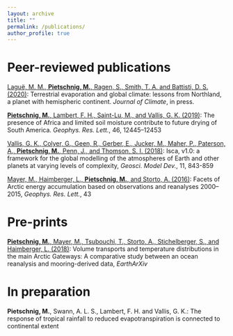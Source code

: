 ```yaml
---
layout: archive
title: ""
permalink: /publications/
author_profile: true
---
```


# Peer-reviewed publications

[Laguë, M. M., **Pietschnig, M.**, Ragen, S., Smith, T. A. and Battisti, D. S. (2020)](https://journals.ametsoc.org/view/journals/clim/aop/JCLI-D-20-0452.1/JCLI-D-20-0452.1.xml?tab_body=pdf): Terrestrial evaporation and global climate: lessons from Northland, a planet with hemispheric continent. *Journal of Climate*, in press.

[**Pietschnig, M.**, Lambert, F. H., Saint-Lu, M., and Vallis, G. K. (2019)](https://doi.org/10.1029/2019GL084441): The presence of Africa and limited soil moisture contribute to future drying of South America. *Geophys. Res. Lett.*, 46, 12445–12453

[Vallis, G. K., Colyer, G., Geen, R., Gerber, E., Jucker, M., Maher, P., Paterson, A., **Pietschnig, M.**, Penn, J., and Thomson, S. I. (2018)](https://doi.org/10.5194/gmd-11-843-2018): Isca, v1.0: a framework for the global modelling of the atmospheres of Earth and other planets at varying levels of complexity, *Geosci. Model Dev.*, 11, 843-859

[Mayer, M., Haimberger, L., **Pietschnig, M.**, and Storto, A. (2016)](https://agupubs.onlinelibrary.wiley.com/doi/full/10.1002/2016GL070557): Facets of Arctic energy accumulation based on observations and reanalyses 2000–2015, *Geophys. Res. Lett.*, 43


# Pre-prints

[**Pietschnig, M.**, Mayer, M., Tsubouchi, T., Storto, A., Stichelberger, S., and Haimberger, L. (2018)](https://doi.org/10.31223/osf.io/5hg3z): Volume transports and temperature distributions in the main Arctic Gateways: A comparative study between an ocean reanalysis and mooring-derived data, *EarthArXiv*


# In preparation

**Pietschnig, M.**, Swann, A. L. S., Lambert, F. H. and Vallis, G. K.: The response of tropical rainfall to reduced evapotranspiration is connected to continental extent


